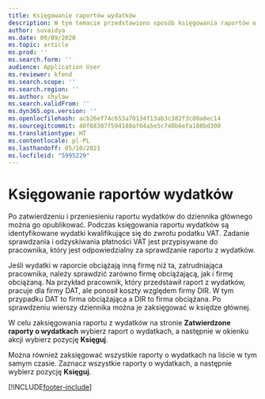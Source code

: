 ```yaml
---
title: Księgowanie raportów wydatków
description: W tym temacie przedstawiono sposób księgowania raportów o wydatkach.
author: suvaidya
ms.date: 09/09/2020
ms.topic: article
ms.prod: ''
ms.search.form: ''
audience: Application User
ms.reviewer: kfend
ms.search.scope: ''
ms.search.region: ''
ms.author: shylaw
ms.search.validFrom: ''
ms.dyn365.ops.version: ''
ms.openlocfilehash: acb26ef74c653a70134f13ab3c382f3c80a8ec14
ms.sourcegitcommit: 40f68387f594180af64a5e5c748b6efa188bd300
ms.translationtype: HT
ms.contentlocale: pl-PL
ms.lasthandoff: 05/10/2021
ms.locfileid: "5995229"
---
```

# <a name="post-expense-reports"></a>Księgowanie raportów wydatków

Po zatwierdzeniu i przeniesieniu raportu wydatków do dziennika głównego można go opublikować. Podczas księgowania raportu wydatków są identyfikowane wydatki kwalifikujące się do zwrotu podatku VAT. Zadanie sprawdzania i odzyskiwania płatności VAT jest przypisywane do pracownika, który jest odpowiedzialny za sprawdzanie raportu z wydatków.

Jeśli wydatki w raporcie obciążają inną firmę niż ta, zatrudniająca pracownika, należy sprawdzić zarówno firmę obciążającą, jak i firmę obciążaną. Na przykład pracownik, który przedstawił raport z wydatków, pracuje dla firmy DAT, ale ponosił koszty względem firmy DIR. W tym przypadku DAT to firma obciążająca a DIR to firma obciążana. Po sprawdzeniu wierszy dziennika można je zaksięgować w księdze głównej.

W celu zaksięgowania raportu z wydatków na stronie **Zatwierdzone raporty o wydatkach** wybierz raport o wydatkach, a następnie w okienku akcji wybierz pozycję **Księguj**.

Można również zaksięgować wszystkie raporty o wydatkach na liście w tym samym czasie. Zaznacz wszystkie raporty o wydatkach, a następnie wybierz pozycję **Księguj**.


[!INCLUDE[footer-include](../includes/footer-banner.md)]